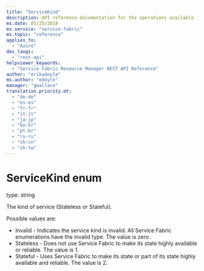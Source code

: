 ```yaml
---
title: "ServiceKind"
description: API reference documentation for the operations available in the ServiceKind REST API.
ms.date: 05/25/2018
ms.service: "service-fabric"
ms.topic: "reference"
applies_to: 
  - "Azure"
dev_langs: 
  - "rest-api"
helpviewer_keywords: 
  - "Service Fabric Resource Manager REST API Reference"
author: "erikadoyle"
ms.author: "edoyle"
manager: "gwallace"
translation.priority.mt: 
  - "de-de"
  - "es-es"
  - "fr-fr"
  - "it-it"
  - "ja-jp"
  - "ko-kr"
  - "pt-br"
  - "ru-ru"
  - "zh-cn"
  - "zh-tw"
---
```

# ServiceKind enum

type: string

The kind of service (Stateless or Stateful).

Possible values are: 

  - Invalid - Indicates the service kind is invalid. All Service Fabric enumerations have the invalid type. The value is zero.
  - Stateless - Does not use Service Fabric to make its state highly available or reliable. The value is 1.
  - Stateful - Uses Service Fabric to make its state or part of its state highly available and reliable. The value is 2.

